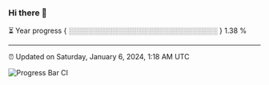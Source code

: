 ### Hi there 👋

⏳ Year progress { ░░░░░░░░░░░░░░░░░░░░░░░░░░░░░░ } 1.38 %

---

⏰ Updated on Saturday, January 6, 2024, 1:18 AM UTC

![Progress Bar CI](https://github.com/arthurbuhl/arthurbuhl/workflows/Progress%20Bar%20CI/badge.svg)

